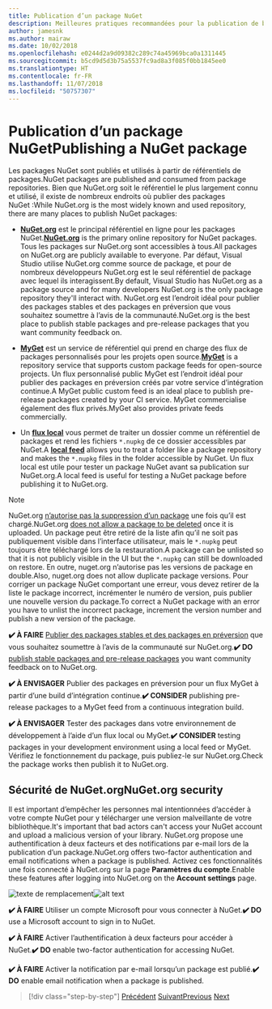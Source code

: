 ```yaml
---
title: Publication d’un package NuGet
description: Meilleures pratiques recommandées pour la publication de bibliothèques .NET dans NuGet.
author: jamesnk
ms.author: mairaw
ms.date: 10/02/2018
ms.openlocfilehash: e0244d2a9d09382c289c74a45969bca0a1311445
ms.sourcegitcommit: b5cd9d5d3b75a5537fc9ad8a3f085f0bb1845ee0
ms.translationtype: HT
ms.contentlocale: fr-FR
ms.lasthandoff: 11/07/2018
ms.locfileid: "50757307"
---
```

# <a name="publishing-a-nuget-package"></a><span data-ttu-id="9bb8c-103">Publication d’un package NuGet</span><span class="sxs-lookup"><span data-stu-id="9bb8c-103">Publishing a NuGet package</span></span>

<span data-ttu-id="9bb8c-104">Les packages NuGet sont publiés et utilisés à partir de référentiels de packages.</span><span class="sxs-lookup"><span data-stu-id="9bb8c-104">NuGet packages are published and consumed from package repositories.</span></span> <span data-ttu-id="9bb8c-105">Bien que NuGet.org soit le référentiel le plus largement connu et utilisé, il existe de nombreux endroits où publier des packages NuGet :</span><span class="sxs-lookup"><span data-stu-id="9bb8c-105">While NuGet.org is the most widely known and used repository, there are many places to publish NuGet packages:</span></span>

* <span data-ttu-id="9bb8c-106">**[NuGet.org](https://www.nuget.org/)**  est le principal référentiel en ligne pour les packages NuGet.</span><span class="sxs-lookup"><span data-stu-id="9bb8c-106">**[NuGet.org](https://www.nuget.org/)** is the primary online repository for NuGet packages.</span></span> <span data-ttu-id="9bb8c-107">Tous les packages sur NuGet.org sont accessibles à tous.</span><span class="sxs-lookup"><span data-stu-id="9bb8c-107">All packages on NuGet.org are publicly available to everyone.</span></span> <span data-ttu-id="9bb8c-108">Par défaut, Visual Studio utilise NuGet.org comme source de package, et pour de nombreux développeurs NuGet.org est le seul référentiel de package avec lequel ils interagissent.</span><span class="sxs-lookup"><span data-stu-id="9bb8c-108">By default, Visual Studio has NuGet.org as a package source and for many developers NuGet.org is the only package repository they'll interact with.</span></span> <span data-ttu-id="9bb8c-109">NuGet.org est l’endroit idéal pour publier des packages stables et des packages en préversion que vous souhaitez soumettre à l’avis de la communauté.</span><span class="sxs-lookup"><span data-stu-id="9bb8c-109">NuGet.org is the best place to publish stable packages and pre-release packages that you want community feedback on.</span></span>

* <span data-ttu-id="9bb8c-110">**[MyGet](https://myget.org/)**  est un service de référentiel qui prend en charge des flux de packages personnalisés pour les projets open source.</span><span class="sxs-lookup"><span data-stu-id="9bb8c-110">**[MyGet](https://myget.org/)** is a repository service that supports custom package feeds for open-source projects.</span></span> <span data-ttu-id="9bb8c-111">Un flux personnalisé public MyGet est l’endroit idéal pour publier des packages en préversion créés par votre service d’intégration continue.</span><span class="sxs-lookup"><span data-stu-id="9bb8c-111">A MyGet public custom feed is an ideal place to publish pre-release packages created by your CI service.</span></span> <span data-ttu-id="9bb8c-112">MyGet commercialise également des flux privés.</span><span class="sxs-lookup"><span data-stu-id="9bb8c-112">MyGet also provides private feeds commercially.</span></span>

* <span data-ttu-id="9bb8c-113">Un **[flux local](/nuget/hosting-packages/local-feeds)** vous permet de traiter un dossier comme un référentiel de packages et rend les fichiers `*.nupkg` de ce dossier accessibles par NuGet.</span><span class="sxs-lookup"><span data-stu-id="9bb8c-113">A **[local feed](/nuget/hosting-packages/local-feeds)** allows you to treat a folder like a package repository and makes the `*.nupkg` files in the folder accessible by NuGet.</span></span> <span data-ttu-id="9bb8c-114">Un flux local est utile pour tester un package NuGet avant sa publication sur NuGet.org.</span><span class="sxs-lookup"><span data-stu-id="9bb8c-114">A local feed is useful for testing a NuGet package before publishing it to NuGet.org.</span></span>

> [!NOTE]
> <span data-ttu-id="9bb8c-115">NuGet.org [n’autorise pas la suppression d’un package](/nuget/policies/deleting-packages) une fois qu’il est chargé.</span><span class="sxs-lookup"><span data-stu-id="9bb8c-115">NuGet.org [does not allow a package to be deleted](/nuget/policies/deleting-packages) once it is uploaded.</span></span> <span data-ttu-id="9bb8c-116">Un package peut être retiré de la liste afin qu’il ne soit pas publiquement visible dans l’interface utilisateur, mais le `*.nupkg` peut toujours être téléchargé lors de la restauration.</span><span class="sxs-lookup"><span data-stu-id="9bb8c-116">A package can be unlisted so that it is not publicly visible in the UI but the `*.nupkg` can still be downloaded on restore.</span></span> <span data-ttu-id="9bb8c-117">En outre, nuget.org n’autorise pas les versions de package en double.</span><span class="sxs-lookup"><span data-stu-id="9bb8c-117">Also, nuget.org does not allow duplicate package versions.</span></span> <span data-ttu-id="9bb8c-118">Pour corriger un package NuGet comportant une erreur, vous devez retirer de la liste le package incorrect, incrémenter le numéro de version, puis publier une nouvelle version du package.</span><span class="sxs-lookup"><span data-stu-id="9bb8c-118">To correct a NuGet package with an error you have to unlist the incorrect package, increment the version number and publish a new version of the package.</span></span>

<span data-ttu-id="9bb8c-119">**✔️ À FAIRE** [Publier des packages stables et des packages en préversion](/nuget/create-packages/publish-a-package) que vous souhaitez soumettre à l’avis de la communauté sur NuGet.org.</span><span class="sxs-lookup"><span data-stu-id="9bb8c-119">**✔️ DO** [publish stable packages and pre-release packages](/nuget/create-packages/publish-a-package) you want community feedback on to NuGet.org.</span></span>

<span data-ttu-id="9bb8c-120">**✔️ À ENVISAGER** Publier des packages en préversion pour un flux MyGet à partir d’une build d’intégration continue.</span><span class="sxs-lookup"><span data-stu-id="9bb8c-120">**✔️ CONSIDER** publishing pre-release packages to a MyGet feed from a continuous integration build.</span></span>

<span data-ttu-id="9bb8c-121">**✔️ À ENVISAGER** Tester des packages dans votre environnement de développement à l’aide d’un flux local ou MyGet.</span><span class="sxs-lookup"><span data-stu-id="9bb8c-121">**✔️ CONSIDER** testing packages in your development environment using a local feed or MyGet.</span></span> <span data-ttu-id="9bb8c-122">Vérifiez le fonctionnement du package, puis publiez-le sur NuGet.org.</span><span class="sxs-lookup"><span data-stu-id="9bb8c-122">Check the package works then publish it to NuGet.org.</span></span>

## <a name="nugetorg-security"></a><span data-ttu-id="9bb8c-123">Sécurité de NuGet.org</span><span class="sxs-lookup"><span data-stu-id="9bb8c-123">NuGet.org security</span></span>

<span data-ttu-id="9bb8c-124">Il est important d’empêcher les personnes mal intentionnées d’accéder à votre compte NuGet pour y télécharger une version malveillante de votre bibliothèque.</span><span class="sxs-lookup"><span data-stu-id="9bb8c-124">It's important that bad actors can't access your NuGet account and upload a malicious version of your library.</span></span> <span data-ttu-id="9bb8c-125">NuGet.org propose une authentification à deux facteurs et des notifications par e-mail lors de la publication d’un package.</span><span class="sxs-lookup"><span data-stu-id="9bb8c-125">NuGet.org offers two-factor authentication and email notifications when a package is published.</span></span> <span data-ttu-id="9bb8c-126">Activez ces fonctionnalités une fois connecté à NuGet.org sur la page **Paramètres du compte**.</span><span class="sxs-lookup"><span data-stu-id="9bb8c-126">Enable these features after logging into NuGet.org on the **Account settings** page.</span></span>

<span data-ttu-id="9bb8c-127">![texte de remplacement](./media/publish-nuget-package/nuget-2fa.png "Sécurité du compte NuGet")</span><span class="sxs-lookup"><span data-stu-id="9bb8c-127">![alt text](./media/publish-nuget-package/nuget-2fa.png "NuGet Account Security")</span></span>

<span data-ttu-id="9bb8c-128">**✔️ À FAIRE** Utiliser un compte Microsoft pour vous connecter à NuGet.</span><span class="sxs-lookup"><span data-stu-id="9bb8c-128">**✔️ DO** use a Microsoft account to sign in to NuGet.</span></span>

<span data-ttu-id="9bb8c-129">**✔️ À FAIRE** Activer l’authentification à deux facteurs pour accéder à NuGet.</span><span class="sxs-lookup"><span data-stu-id="9bb8c-129">**✔️ DO** enable two-factor authentication for accessing NuGet.</span></span>

<span data-ttu-id="9bb8c-130">**✔️ À FAIRE** Activer la notification par e-mail lorsqu’un package est publié.</span><span class="sxs-lookup"><span data-stu-id="9bb8c-130">**✔️ DO** enable email notification when a package is published.</span></span>

>[!div class="step-by-step"]
<span data-ttu-id="9bb8c-131">[Précédent](./sourcelink.md)
[Suivant](./versioning.md)</span><span class="sxs-lookup"><span data-stu-id="9bb8c-131">[Previous](./sourcelink.md)
[Next](./versioning.md)</span></span>
